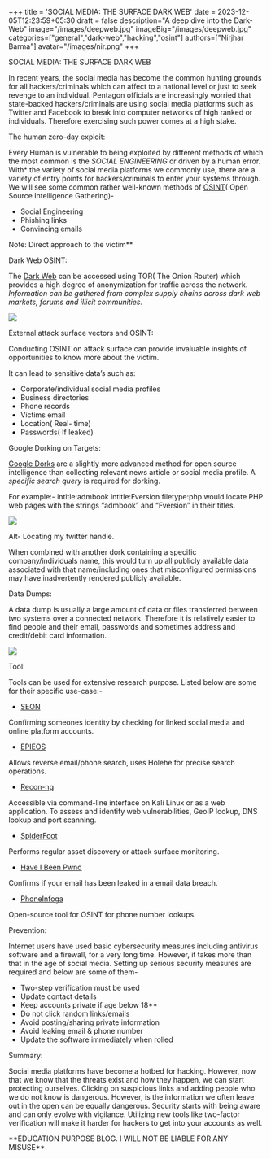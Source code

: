 ﻿+++
title = 'SOCIAL MEDIA: THE SURFACE DARK WEB'
date = 2023-12-05T12:23:59+05:30
draft = false
description="A deep dive into the Dark-Web"
image="/images/deepweb.jpg"
imageBig="/images/deepweb.jpg"
categories=["general","dark-web","hacking","osint"]
authors=["Nirjhar Barma"]
avatar="/images/nir.png"
+++

SOCIAL MEDIA: THE SURFACE DARK WEB

In recent years, the social media has become the common hunting grounds for all hackers/criminals which can affect to a national level or just to seek revenge to an individual. Pentagon officials are increasingly worried that state-backed hackers/criminals are using social media platforms such as Twitter and Facebook to break into computer networks of high ranked or individuals. Therefore exercising such power comes at a high stake.

The human zero-day exploit:

Every Human is vulnerable to being exploited by different methods of which the most common is the *SOCIAL ENGINEERING* or driven by a human error. With* the variety of social media platforms we commonly use, there are a variety of entry points for hackers/criminals to enter your systems through. We will see some common rather well-known methods of [OSINT](https://osintframework.com/)( Open Source Intelligence Gathering)-

- Social Engineering
- Phishing links 
- Convincing emails

Note: Direct approach to the victim\*\*

Dark Web OSINT:

The [Dark Web](https://en.wikipedia.org/wiki/Dark_web) can be accessed using TOR( The Onion Router) which provides a high degree of anonymization for traffic across the network. *Information can be gathered from complex supply chains across dark web markets, forums and illicit communities.*

![](/images/Aspose.Words.e31dcd25-c535-4584-89d6-2a080143879d.001.png)


External attack surface vectors and OSINT:

Conducting OSINT on attack surface can provide invaluable insights of opportunities to know more about the victim.

It can lead to sensitive data’s such as:

- Corporate/individual social media profiles
- Business directories
- Phone records
- Victims email
- Location( Real- time)
- Passwords( If leaked)


Google Dorking on Targets:

[Google Dorks](https://en.wikipedia.org/wiki/Google_hacking) are a slightly more advanced method for open source intelligence than collecting relevant news article or social media profile. A *specific search query* is required for dorking.

For example:-   intitle:admbook intitle:Fversion filetype:php would locate PHP web pages with the strings “admbook” and “Fversion” in their titles.

![](/images/Aspose.Words.e31dcd25-c535-4584-89d6-2a080143879d.002.png)

Alt- Locating my twitter handle.

When combined with another dork containing a specific company/individuals name, this would turn up all publicly available data associated with that name/including ones that misconfigured permissions may have inadvertently rendered publicly available.

Data Dumps:

A data dump is usually a large amount of data or files transferred between two systems over a connected network. Therefore it is relatively easier to find people and their email, passwords and sometimes address and credit/debit card information. 

![](/images/Aspose.Words.e31dcd25-c535-4584-89d6-2a080143879d.003.png)

Tool:

Tools can be used for extensive research purpose. Listed below are some for their specific use-case:-

- [SEON](https://seon.io/) 

Confirming someones identity by checking for linked social media and online platform accounts.

- [EPIEOS](https://epieos.com/)

Allows reverse email/phone search, uses Holehe for precise search operations.

- [Recon-ng](https://www.kali.org/tools/recon-ng/) 

Accessible via command-line interface on Kali Linux or as a web application. To assess and identify web vulnerabilities, GeoIP lookup, DNS lookup and port scanning.

- [SpiderFoot](https://www.spiderfoot.net/attack-surface-monitoring/)

Performs regular asset discovery or attack surface monitoring.

- [Have I Been Pwnd](https://haveibeenpwned.com/)

Confirms if your email has been leaked in a email data breach.

- [PhoneInfoga](https://github.com/sundowndev/phoneinfoga)

Open-source tool for OSINT for phone number lookups.


Prevention:

Internet users have used basic cybersecurity measures including antivirus software and a firewall, for a very long time. However, it takes more than that in the age of social media. Setting up serious security measures are required and below are some of them-

- Two-step verification must be used
- Update contact details
- Keep accounts private if age below 18\*\*
- Do not click random links/emails
- Avoid posting/sharing private information
- Avoid leaking email & phone number
- Update the software immediately when rolled

Summary:

Social media platforms have become a hotbed for hacking. However, now that we know that the threats exist and how they happen, we can start protecting ourselves. Clicking on suspicious links and adding people who we do not know is dangerous. However, is the information we often leave out in the open can be equally dangerous. Security starts with being aware and can only evolve with vigilance. Utilizing new tools like two-factor verification will make it harder for hackers to get into your accounts as well.

\*\*EDUCATION PURPOSE BLOG. I WILL NOT BE LIABLE FOR ANY MISUSE\*\*
